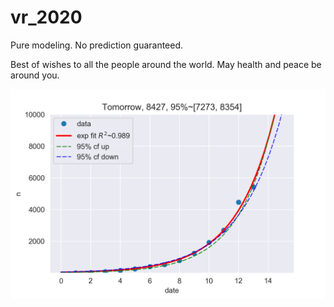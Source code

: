 # vr_2020
Pure modeling. No prediction guaranteed.

Best of wishes to all the people around the world.
May health and peace be around you.

![tmr](https://github.com/tongbaojia/vr_2020/blob/master/Plots/1_29_2020.png)